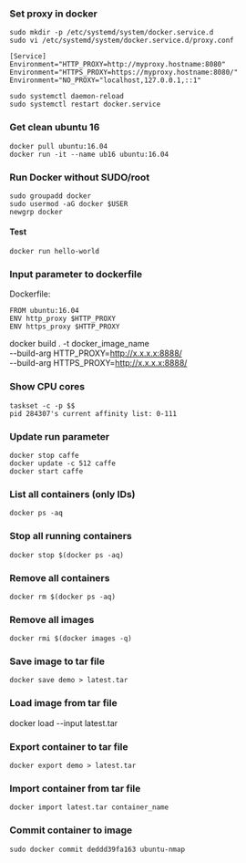 ### Set proxy in docker
```
sudo mkdir -p /etc/systemd/system/docker.service.d
sudo vi /etc/systemd/system/docker.service.d/proxy.conf

[Service]
Environment="HTTP_PROXY=http://myproxy.hostname:8080"
Environment="HTTPS_PROXY=https://myproxy.hostname:8080/"
Environment="NO_PROXY="localhost,127.0.0.1,::1"

sudo systemctl daemon-reload
sudo systemctl restart docker.service
```
### Get clean ubuntu 16 ###
```
docker pull ubuntu:16.04
docker run -it --name ub16 ubuntu:16.04 
```
### Run Docker without SUDO/root
```
sudo groupadd docker
sudo usermod -aG docker $USER
newgrp docker 
```
#### Test
```
docker run hello-world
```
### Input parameter to dockerfile ###
Dockerfile:
```
FROM ubuntu:16.04
ENV http_proxy $HTTP_PROXY
ENV https_proxy $HTTP_PROXY

```

docker build . -t docker_image_name \
--build-arg HTTP_PROXY=http://x.x.x.x:8888/ \
--build-arg HTTPS_PROXY=http://x.x.x.x:8888/

### Show CPU cores
```
taskset -c -p $$
pid 284307's current affinity list: 0-111
```

### Update run parameter
```
docker stop caffe
docker update -c 512 caffe
docker start caffe
```

### List all containers (only IDs)
`docker ps -aq`

### Stop all running containers
`docker stop $(docker ps -aq)`

### Remove all containers
`docker rm $(docker ps -aq)`

### Remove all images
`docker rmi $(docker images -q)`

### Save image to tar file
```
docker save demo > latest.tar
```
### Load image from tar file
docker load --input latest.tar

### Export container to tar file
```
docker export demo > latest.tar
```
### Import container from tar file
```
docker import latest.tar container_name
```
### Commit container to image

```
sudo docker commit deddd39fa163 ubuntu-nmap
```
